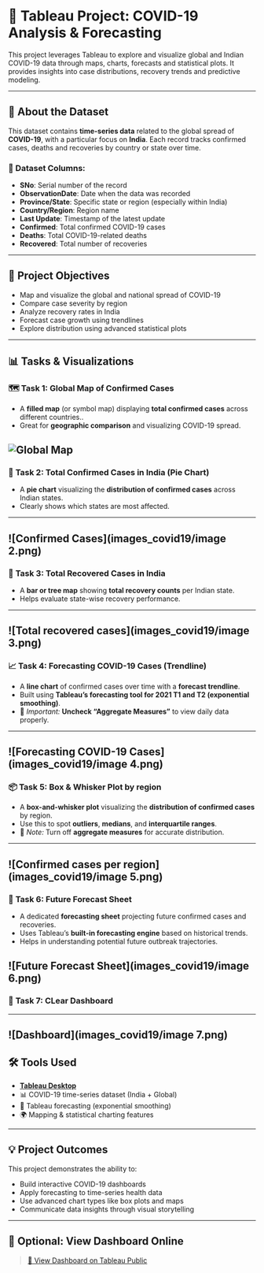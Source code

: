 
# 🦠 Tableau Project: COVID-19 Analysis & Forecasting

This project leverages Tableau to explore and visualize global and Indian COVID-19 data through maps, charts, forecasts and statistical plots. It provides insights into case distributions, recovery trends and predictive modeling.

---

## 📁 About the Dataset

This dataset contains **time-series data** related to the global spread of **COVID-19**, with a particular focus on **India**. Each record tracks confirmed cases, deaths and recoveries by country or state over time.

### 🧾 Dataset Columns:
- **SNo**: Serial number of the record  
- **ObservationDate**: Date when the data was recorded  
- **Province/State**: Specific state or region (especially within India)  
- **Country/Region**: Region name  
- **Last Update**: Timestamp of the latest update  
- **Confirmed**: Total confirmed COVID-19 cases  
- **Deaths**: Total COVID-19-related deaths  
- **Recovered**: Total number of recoveries  

---

## 🎯 Project Objectives

- Map and visualize the global and national spread of COVID-19
- Compare case severity by region
- Analyze recovery rates in India
- Forecast case growth using trendlines
- Explore distribution using advanced statistical plots

---

## 📊 Tasks & Visualizations

### 🗺️ **Task 1: Global Map of Confirmed Cases**

- A **filled map** (or symbol map) displaying **total confirmed cases** across different countries..
- Great for **geographic comparison** and visualizing COVID-19 spread.
  
![Global Map](Tableau_project_India/images_covid19/image1.png)
---

### 🥧 **Task 2: Total Confirmed Cases in India (Pie Chart)**

- A **pie chart** visualizing the **distribution of confirmed cases** across Indian states.
- Clearly shows which states are most affected.

---
![Confirmed Cases](images_covid19/image 2.png)
---

### 💚 **Task 3: Total Recovered Cases in India**

- A **bar or tree map** showing **total recovery counts** per Indian state.
- Helps evaluate state-wise recovery performance.
---
![Total recovered cases](images_covid19/image 3.png)
---
### 📈 **Task 4: Forecasting COVID-19 Cases (Trendline)**

- A **line chart** of confirmed cases over time with a **forecast trendline**.
- Built using **Tableau’s forecasting tool for 2021 T1 and T2 (exponential smoothing)**.
- 📌 *Important:* **Uncheck “Aggregate Measures”** to view daily data properly.

---
![Forecasting COVID-19 Cases](images_covid19/image 4.png)
---
### 📦 **Task 5: Box & Whisker Plot by region**

- A **box-and-whisker plot** visualizing the **distribution of confirmed cases** by region.
- Use this to spot **outliers**, **medians**, and **interquartile ranges**.
- 📌 *Note:* Turn off **aggregate measures** for accurate distribution.

---
![Confirmed cases per region](images_covid19/image 5.png)
---
### 🔮 **Task 6: Future Forecast Sheet**

- A dedicated **forecasting sheet** projecting future confirmed cases and recoveries.
- Uses Tableau’s **built-in forecasting engine** based on historical trends.
- Helps in understanding potential future outbreak trajectories.

![Future Forecast Sheet](images_covid19/image 6.png)
---
### 🔮 **Task 7: CLear Dashboard**
---
![Dashboard](images_covid19/image 7.png)
---

## 🛠️ Tools Used

- [**Tableau Desktop**](https://www.tableau.com/)
- 📊 COVID-19 time-series dataset (India + Global)
- 🧠 Tableau forecasting (exponential smoothing)
- 🌍 Mapping & statistical charting features

---

## 💡 Project Outcomes

This project demonstrates the ability to:

- Build interactive COVID-19 dashboards
- Apply forecasting to time-series health data
- Use advanced chart types like box plots and maps
- Communicate data insights through visual storytelling

---

## 🔗 Optional: View Dashboard Online

> [🔗 View Dashboard on Tableau Public](https://public.tableau.com/app/profile/konstantinos.kitsantas/viz/India_17091987624980/Dashboard1#1)
